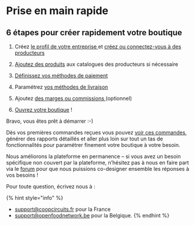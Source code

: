 # Prise en main rapide

## 6 étapes pour créer rapidement votre boutique

1. Créez [le profil de votre entreprise ](fonctionnalites-standards/inscription-et-creation-de-profil.md)et [créez ou connectez-vous à des producteurs](https://app.gitbook.com/@ofn-user-guide/s/guide-utilisateur-open-food-network/fonctionnalites-standards/votre-profil/creez-ou-connectez-vos-producteurs)

2. [Ajoutez des produits](fonctionnalites-standards/produits-1/produits.md) aux catalogues des producteurs si nécessaire

3. [Définissez vos méthodes de paiement](fonctionnalites-standards/mise-en-place-dune-boutique/methodes-de-paiements.md)

4. Paramétrez [vos méthodes de livraison](fonctionnalites-standards/mise-en-place-dune-boutique/types-de-livraisons.md)

5. Ajoutez [des marges ou commissions ](fonctionnalites-standards/mise-en-place-dune-boutique/frais-et-taxes.md)\(optionnel\)

6. [Ouvrez votre boutique](fonctionnalites-standards/mise-en-place-dune-boutique/cycles-de-vente/cycle-de-vente-pour-les-hub.md) !  


Bravo, vous êtes prêt à démarrer :-\)  


Dès vos premières commandes reçues vous pouvez [voir ces commandes](fonctionnalites-standards/commandes/visualisation-des-commandes.md), générer des rapports détaillés et aller plus loin sur tout un tas de fonctionnalités pour paramétrer finement votre boutique à votre besoin.

Nous améliorons la plateforme en permanence – si vous avez un besoin spécifique non couvert par la plateforme, n’hésitez pas à nous en faire part via le [forum](https://forums.openfoodfrance.org/c/utilisationplateforme/nouvelle-fonctionnalite) pour que nous puissions co-designer ensemble les réponses à vos besoins !  


Pour toute question, écrivez nous à :

{% hint style="info" %}
- support@coopcircuits.fr pour la France   
- support@openfoodnetwork.be pour la Belgique.
{% endhint %}

